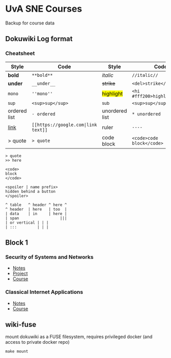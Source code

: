 # UvA SNE Courses

Backup for course data

## Dokuwiki Log format

### Cheatsheet

| Style                      | Code                                | Style                  | Code                         |
| -------------------------- | ----------------------------------- | ---------------------- | ---------------------------- |
| **bold**                   | `**bold**`                          | _italic_               | `//italic//`                 |
| **under**                  | `__under__`                         | ~~strike~~             | `<del>strike</strike>`       |
| `mono`                     | `''mono''`                          | <mark>highlight</mark> | `<hi #fff200>highlight</hi>` |
| <sup>sup</sup>             | `<sup>sup</sup>`                    | <sub>sub</sub>         | `<sup>sup</sup>`             |
| ordered list               | `- ordered`                         | unordered list         | `* unordered`                |
| [link](https://google.com) | `[[https://google.com\|link text]]` | ruler                  | `----`                       |
| > quote                    | `> quote`                           | code block             | `<code>code block</code>`    |

```
> quote
>> here

<code>
block
</code>

<spoiler | name prefix>
hidden behind a button
</spoiler>

^ table   ^ header ^ here ^
^ header  | here   | too  |
| data    | in     | here |
| span                  |||
| or vertical | | |
| :::         | | |

```

## Block 1

### Security of Systems and Networks

- [Notes](ssn)
- [Project](https://github.com/seankhliao/uva-sne-ssn-project)
- [Course](https://www.os3.nl/2019-2020/courses/ssn/start)

### Classical Internet Applications

- [Notes](cia)
- [Course](https://www.os3.nl/2019-2020/courses/cia/start)

## wiki-fuse

mount dokuwiki as a FUSE filesystem,
requires privileged docker (and access to private docker repo)

```
make mount
```
